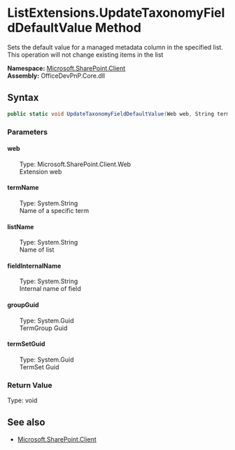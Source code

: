 # ListExtensions.UpdateTaxonomyFieldDefaultValue Method  
Sets the default value for a managed metadata column in the specified list. This operation will not change existing items in the list  

**Namespace:** [Microsoft.SharePoint.Client](Microsoft.SharePoint.Client.md)  
**Assembly:** OfficeDevPnP.Core.dll  
## Syntax
```C#
public static void UpdateTaxonomyFieldDefaultValue(Web web, String termName, String listName, String fieldInternalName, Guid groupGuid, Guid termSetGuid)
```
### Parameters
#### web  
&emsp;&emsp;Type: Microsoft.SharePoint.Client.Web  
&emsp;&emsp;Extension web  

#### termName  
&emsp;&emsp;Type: System.String  
&emsp;&emsp;Name of a specific term  

#### listName  
&emsp;&emsp;Type: System.String  
&emsp;&emsp;Name of list  

#### fieldInternalName  
&emsp;&emsp;Type: System.String  
&emsp;&emsp;Internal name of field  

#### groupGuid  
&emsp;&emsp;Type: System.Guid  
&emsp;&emsp;TermGroup Guid  

#### termSetGuid  
&emsp;&emsp;Type: System.Guid  
&emsp;&emsp;TermSet Guid  

### Return Value
Type: void  

## See also
- [Microsoft.SharePoint.Client](Microsoft.SharePoint.Client.md)
